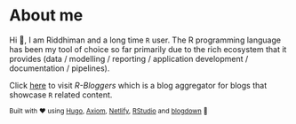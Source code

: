 # About me 
Hi :wave:, I am Riddhiman and a long time `R` user. The R programming language has been my tool of choice so far primarily due to the rich ecosystem that it provides (data / modelling / reporting / application development / documentation / pipelines). 

Click [here](https://www.r-bloggers.com/) to visit *R-Bloggers* which is a blog aggregator for blogs that showcase `R` related content. 

<small> Built with :heart: using [Hugo](https://gohugo.io/), [Axiom](https://github.com/marketempower/axiom),   [Netlify](https://www.netlify.com/), [RStudio](https://www.rstudio.com/) and [blogdown](https://bookdown.org/yihui/blogdown/) :metal: </small>


